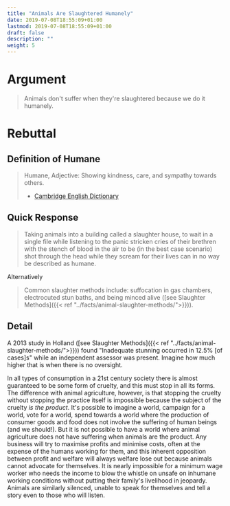 ```yaml
---
title: "Animals Are Slaughtered Humanely"
date: 2019-07-08T18:55:09+01:00
lastmod: 2019-07-08T18:55:09+01:00
draft: false
description: ""
weight: 5
---
```


# Argument 

> Animals don't suffer when they're slaughtered because we do it humanely.

# Rebuttal

## Definition of Humane
> Humane, Adjective: Showing kindness, care, and sympathy towards others.  
> - [Cambridge English Dictionary](https://dictionary.cambridge.org/dictionary/english/humane) 

## Quick Response
 
> Taking animals into a building called a slaughter house, to wait in a single file while listening to the panic stricken cries of their brethren with the stench of blood in the air to be (in the best case scenario) shot through the head while they scream for their lives can in no way be described as humane.

Alternatively 

> Common slaughter methods include: suffocation in gas chambers, electrocuted stun baths, and being minced alive ([see Slaughter Methods]({{< ref "../facts/animal-slaughter-methods/">}})).

## Detail
A 2013 study in Holland ([see Slaughter Methods]({{< ref "../facts/animal-slaughter-methods/">}})) found "Inadequate stunning occurred in 12.5% [of cases]s" while an independent assessor was present. Imagine how much higher that is when there is no oversight.

In all types of consumption in a 21st century society there is almost guaranteed to be some form of cruelty, and this must stop in all its forms. The difference with animal agriculture, however, is that stopping the cruelty without stopping the practice itself is impossible because the subject of the cruelty _is the product_. It's possible to imagine a world, campaign for a world, vote for a world, spend towards a world where the production of consumer goods and food does not involve the suffering of human beings (and we should!). But it is not possible to have a world where animal agriculture does not have suffering when animals are the product. Any business will try to maximise profits and minimise costs, often at the expense of the humans working for them, and this inherent opposition between profit and welfare will always welfare lose out because animals cannot advocate for themselves. It is nearly impossible for a minimum wage worker who needs the income to blow the whistle on unsafe on inhumane working conditions without putting their family's livelihood in jeopardy. Animals are similarly silenced, unable to speak for themselves and tell a story even to those who will listen.
